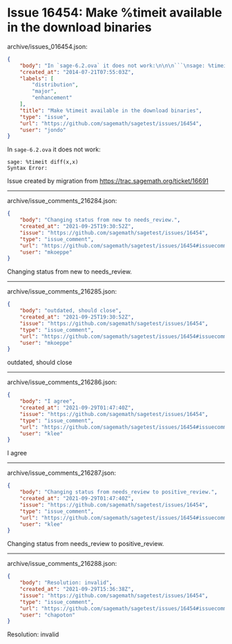 # Issue 16454: Make %timeit available in the download binaries

archive/issues_016454.json:
```json
{
    "body": "In `sage-6.2.ova` it does not work:\n\n\n```\nsage: %timeit diff(x,x)\nSyntax Error:\n```\n\n\n\nIssue created by migration from https://trac.sagemath.org/ticket/16691\n\n",
    "created_at": "2014-07-21T07:55:03Z",
    "labels": [
        "distribution",
        "major",
        "enhancement"
    ],
    "title": "Make %timeit available in the download binaries",
    "type": "issue",
    "url": "https://github.com/sagemath/sagetest/issues/16454",
    "user": "jondo"
}
```
In `sage-6.2.ova` it does not work:


```
sage: %timeit diff(x,x)
Syntax Error:
```



Issue created by migration from https://trac.sagemath.org/ticket/16691





---

archive/issue_comments_216284.json:
```json
{
    "body": "Changing status from new to needs_review.",
    "created_at": "2021-09-25T19:30:52Z",
    "issue": "https://github.com/sagemath/sagetest/issues/16454",
    "type": "issue_comment",
    "url": "https://github.com/sagemath/sagetest/issues/16454#issuecomment-216284",
    "user": "mkoeppe"
}
```

Changing status from new to needs_review.



---

archive/issue_comments_216285.json:
```json
{
    "body": "outdated, should close",
    "created_at": "2021-09-25T19:30:52Z",
    "issue": "https://github.com/sagemath/sagetest/issues/16454",
    "type": "issue_comment",
    "url": "https://github.com/sagemath/sagetest/issues/16454#issuecomment-216285",
    "user": "mkoeppe"
}
```

outdated, should close



---

archive/issue_comments_216286.json:
```json
{
    "body": "I agree",
    "created_at": "2021-09-29T01:47:40Z",
    "issue": "https://github.com/sagemath/sagetest/issues/16454",
    "type": "issue_comment",
    "url": "https://github.com/sagemath/sagetest/issues/16454#issuecomment-216286",
    "user": "klee"
}
```

I agree



---

archive/issue_comments_216287.json:
```json
{
    "body": "Changing status from needs_review to positive_review.",
    "created_at": "2021-09-29T01:47:40Z",
    "issue": "https://github.com/sagemath/sagetest/issues/16454",
    "type": "issue_comment",
    "url": "https://github.com/sagemath/sagetest/issues/16454#issuecomment-216287",
    "user": "klee"
}
```

Changing status from needs_review to positive_review.



---

archive/issue_comments_216288.json:
```json
{
    "body": "Resolution: invalid",
    "created_at": "2021-09-29T15:36:38Z",
    "issue": "https://github.com/sagemath/sagetest/issues/16454",
    "type": "issue_comment",
    "url": "https://github.com/sagemath/sagetest/issues/16454#issuecomment-216288",
    "user": "chapoton"
}
```

Resolution: invalid
